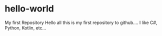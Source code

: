 # hello-world
My first Repository
Hello all this is my first repository to github....
I like C#, Python, Kotlin, etc...

